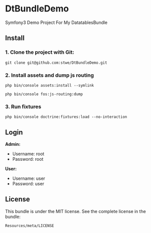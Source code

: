 DtBundleDemo
============

Symfony3 Demo Project For My DatatablesBundle

## Install

### 1. Clone the project with Git:

```
git clone git@github.com:stwe/DtBundleDemo.git
```

### 2. Install assets and dump js routing

```
php bin/console assets:install --symlink
```

```
php bin/console fos:js-routing:dump
```

### 3. Run fixtures

```
php bin/console doctrine:fixtures:load --no-interaction
```

## Login

**Admin:**

- Username: root
- Password: root

**User:**

- Username: user
- Password: user

## License

This bundle is under the MIT license. See the complete license in the bundle:

    Resources/meta/LICENSE
